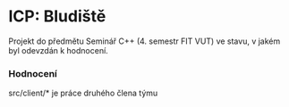 ICP: Bludiště
==============
Projekt do předmětu Seminář C++ (4. semestr FIT VUT) ve stavu, v jakém byl odevzdán k hodnocení.

### Hodnocení


src/client/* je práce druhého člena týmu
